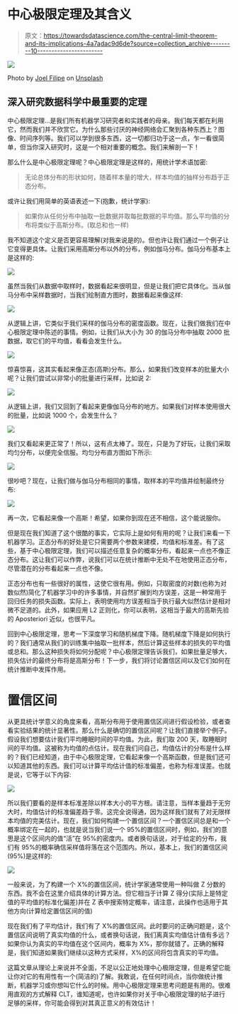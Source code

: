 # 中心极限定理及其含义

> 原文：<https://towardsdatascience.com/the-central-limit-theorem-and-its-implications-4a7adac9d6de?source=collection_archive---------10----------------------->

![](img/cac9aeaac4aa606af76436931bb8f7af.png)

Photo by [Joel Filipe](https://unsplash.com/@joelfilip?utm_source=medium&utm_medium=referral) on [Unsplash](https://unsplash.com?utm_source=medium&utm_medium=referral)

## 深入研究数据科学中最重要的定理

中心极限定理…是我们所有机器学习研究者和实践者的母亲。我们每天都在利用它，然而我们并不欣赏它。为什么那些讨厌的神经网络会汇聚到各种东西上？图像、时间序列等。我们可以学到很多东西，这一切都归功于这一点，乍一看很简单，但当你深入研究时，这是一个相对重要的概念。我们来解剖一下！

那么什么是中心极限定理呢？中心极限定理是这样的，用统计学术语加密:

> 无论总体分布的形状如何，随着样本量的增大，样本均值的抽样分布趋于正态分布。

或许让我们用简单的英语表述一下(抱歉，统计学家):

> 如果你从任何分布中抽取一批数据并取每批数据的平均值。那么平均值的分布将类似于高斯分布。(取总和也一样)

我不知道这个定义是否更容易理解(对我来说是的)。但也许让我们通过一个例子让它变得更具体。让我们采用高斯分布以外的分布，例如伽马分布。伽马分布基本上是这样的:

![](img/e9d30b23309282b73282d3fe27dc769d.png)

虽然当我们从数据中取样时，数据看起来很明显，但是让我们把它具体化。当从伽马分布中采样数据时，当我们绘制直方图时，数据看起来像这样:

![](img/7c013ae10787935e4aa6d6662423a424.png)

从逻辑上讲，它类似于我们采样的伽马分布的密度函数。现在，让我们做我们在中心极限定理中陈述的事情。例如，让我们从大小为 30 的伽马分布中抽取 2000 批数据，取它们的平均值，看看会发生什么。

![](img/35a98cc387bd0d689bf1c5fc94ef98a6.png)

惊喜惊喜，这其实看起来像正态(高斯)分布。那么，如果我们改变样本的批量大小呢？让我们尝试以非常小的批量进行采样，比如说 2:

![](img/7eb61cc3379f351c0ec74b927da543cb.png)

从逻辑上讲，我们又回到了看起来更像伽马分布的地方。如果我们对样本使用很大的批量，比如说 1000 个，会发生什么？

![](img/d3a0af9a132f0af6cb375a381efcfd9d.png)

我们又看起来更正常了！所以，这有点太棒了。现在，只是为了好玩，让我们采取均匀分布，以便完全信服。均匀分布直方图如下所示:

![](img/ced8fea304277b468e91cdbaee1eea4e.png)

很吵吧？现在，让我们做与伽马分布相同的事情，取样本的平均值并绘制最终分布:

![](img/b2c8cf8c46e0b0617a61205084dfbeb2.png)

再一次，它看起来像一个高斯！希望，如果你到现在还不相信，这个能说服你。

但是现在我们知道了这个很酷的事实，它实际上是如何有用的呢？让我们来看一下机器学习。正态分布的好处是它只需要两个参数来建模，均值和标准差。有了这些，基于中心极限定理，我们可以描述任意复杂的概率分布，看起来一点也不像正态分布。这让我们可以作弊，说我们可以在统计推断中无处不在地使用正态分布，尽管潜在的分布看起来一点也不像。

正态分布也有一些很好的属性，这使它很有用。例如，只取密度的对数(也称为对数似然)简化了机器学习中的许多事情，并自然扩展到均方误差，这是一种常用于回归任务的损失函数。实际上，表明使用均方误差相当于执行最大似然估计是相对微不足道的。此外，如果应用 L2 正则化，你可以表明，这相当于最大的高斯先验的 Aposteriori 近似，也很平凡。

回到中心极限定理，思考一下深度学习和随机梯度下降。随机梯度下降是如何执行的？我们通常从我们的训练集中抽取一批样本，然后计算这些样本的损失的平均值或总和。那么这种损失将如何分配呢？中心极限定理告诉我们，如果批量足够大，损失估计的最终分布将是高斯分布！下一步，我们将讨论置信区间以及它们如何在统计推断中发挥作用。

# 置信区间

从更具统计学意义的角度来看，高斯分布用于使用置信区间进行假设检验，或者查看实验结果的统计显著性。那么什么是确切的置信区间呢？让我们直接举个例子。假设我们想要估计我们平均睡眠时间的平均值。为此，我们取 200 天，取睡眠时间的平均值。这被称为均值的点估计。现在我们问自己，均值估计的分布是什么样的？我们已经知道，由于中心极限定理，它看起来像一个高斯函数，但是我们还可以知道其他的东西。我们可以计算平均估计值的标准偏差，也称为标准误差。也就是说，它等于以下内容:

![](img/72101610e6e0746dc09c8bbdd963c4af.png)

所以我们要看的是样本标准差除以样本大小的平方根。请注意，当样本量趋于无穷大时，均值估计的标准偏差趋于零。这完全说得通，因为这样我们就有了对无限样本均值的完美估计。现在，我们如何构建一个置信区间？一个置信区间总是和一个概率绑定在一起的，也就是说当我们说一个 95%的置信区间时，例如，我们的意思是这个区间内的值“活”在 95%的密度内。或者换句话说，对于给定的分布，我们有 95%的概率确信采样值将落在这个范围内。所以，基本上，我们的置信区间(95%)是这样的:

![](img/7848578a621872e715f9c5f3b21eb2d9.png)

一般来说，为了构建一个 X%的置信区间，统计学家通常使用一种叫做 Z 分数的东西。我不会在这里介绍具体的计算方法。但它相当于计算 Z 得分(实际上是特定值的平均值的标准化偏差)并在 Z 表中搜索特定概率，请注意，此操作也适用于其他方向(计算给定置信区间的值)

现在我们有了平均估计，我们有了 X%的置信区间。此时要问的正确问题是，这个置信区间说明了真实均值的什么，或者换句话说，我们离真实均值估计值有多远？如果你认为真实的平均值在这个区间内，概率为 X%，那你就错了。正确的解释是，我们知道如果我们继续以这种方式采样，X%的区间将包含真实的平均值。

这篇文章从理论上来说并不全面，不足以公正地处理中心极限定理，但是希望它能让你对它的有用性有一个(简洁的)了解。我敢说，在任何时间点，当你做统计推断，机器学习或你想叫它什么的时候。用中心极限定理来思考问题是有用的。很难用直观的方式解释 CLT，谁知道呢，也许如果你对关于中心极限定理的帖子进行足够的采样，你可能会得到对其真正意义的有效估计！